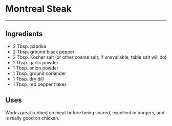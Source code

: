 # Montreal Steak
---
## Ingredients

- 2 Tbsp. paprika
- 2 Tbsp. ground black pepper
- 2 Tbsp. Kosher salt (or other coarse salt; if unavailable, table salt will do)
- 1 Tbsp. garlic powder
- 1 Tbsp. onion powder
- 1 Tbsp. ground coriander
- 1 Tbsp. dry dill
- 1 Tbsp. red pepper flakes

## Uses

Works great rubbed on meat before being seared, excellent in burgers, and is really good on chicken.
